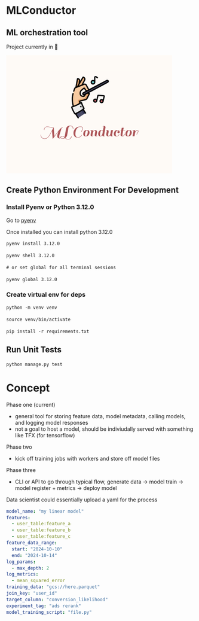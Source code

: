 # MLConductor
## ML orchestration tool


Project currently in 🚧


![alt text](./logo.png)

## Create Python Environment For Development

### Install Pyenv or Python 3.12.0

Go to [pyenv](https://github.com/pyenv/pyenv)

Once installed you can install python 3.12.0

```
pyenv install 3.12.0

pyenv shell 3.12.0

# or set global for all terminal sessions

pyenv global 3.12.0
```

### Create virtual env for deps

```
python -m venv venv

source venv/bin/activate

pip install -r requirements.txt
```

## Run Unit Tests

```
python manage.py test
```

# Concept
Phase one (current)
- general tool for storing feature data, model metadata, calling models, and logging model responses
- not a goal to host a model, should be indiviudally served with something like TFX (for tensorflow)

Phase two
- kick off training jobs with workers and store off model files

Phase three
- CLI or API to go through typical flow, generate data -> model train -> model register + metrics -> deploy model


Data scientist could essentially upload a yaml for the process
```yaml
model_name: "my linear model"
features:
  - user_table:feature_a
  - user_table:feature_b
  - user_table:feature_c
feature_data_range:
  start: "2024-10-10"
  end: "2024-10-14"
log_params:
  - max_depth: 2
log_metrics:
  - mean_squared_error
training_data: "gcs://here.parquet"
join_key: "user_id"
target_column: "conversion_likelihood"
experiment_tag: "ads rerank"
model_training_script: "file.py"
```
